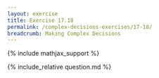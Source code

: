 ```yaml
---
layout: exercise
title: Exercise 17.18
permalink: /complex-decisions-exercises/17-18/
breadcrumb: Making Complex Decisions
---
```


{% include mathjax_support %}

<div><i class="arrow-up" data-chapter="complex-decisions-exercises" data-exercise="ex_18" data-rating="0"></i></div>
{% include_relative question.md %}
